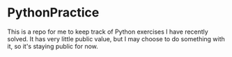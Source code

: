 # PythonPractice
This is a repo for me to keep track of Python exercises I have recently solved. It has very little public value, but I may choose to do something with it, so it's staying public for now.
